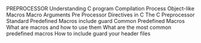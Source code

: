 PREPROCESSOR
Understanding C program Compilation Process
Object-like Macros
Macro Arguments
Pre Processor Directives in C
The C Preprocessor
Standard Predefined Macros
include guard
Common Predefined Macros
What are macros and how to use them
What are the most common predefined macros
How to include guard your header files